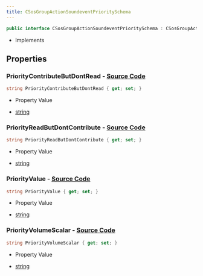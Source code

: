 ```yaml
---
title: CSosGroupActionSoundeventPrioritySchema
---
```


```csharp
public interface CSosGroupActionSoundeventPrioritySchema : CSosGroupActionSchema, ISchemaClass<CSosGroupActionSchema>, ISchemaClass<CSosGroupActionSoundeventPrioritySchema>, ISchemaField, ISchemaClass, INativeHandle
```

- Implements

## Properties

### **PriorityContributeButDontRead** - [Source Code](https://github.com/swiftly-solution/swiftlys2/blob/main/managed/src/SwiftlyS2.Generated/Schemas/Interfaces/CSosGroupActionSoundeventPrioritySchema.cs#L20)

```csharp
string PriorityContributeButDontRead { get; set; }
```

- Property Value

- [string](https://learn.microsoft.com/dotnet/api/system.string)

### **PriorityReadButDontContribute** - [Source Code](https://github.com/swiftly-solution/swiftlys2/blob/main/managed/src/SwiftlyS2.Generated/Schemas/Interfaces/CSosGroupActionSoundeventPrioritySchema.cs#L22)

```csharp
string PriorityReadButDontContribute { get; set; }
```

- Property Value

- [string](https://learn.microsoft.com/dotnet/api/system.string)

### **PriorityValue** - [Source Code](https://github.com/swiftly-solution/swiftlys2/blob/main/managed/src/SwiftlyS2.Generated/Schemas/Interfaces/CSosGroupActionSoundeventPrioritySchema.cs#L16)

```csharp
string PriorityValue { get; set; }
```

- Property Value

- [string](https://learn.microsoft.com/dotnet/api/system.string)

### **PriorityVolumeScalar** - [Source Code](https://github.com/swiftly-solution/swiftlys2/blob/main/managed/src/SwiftlyS2.Generated/Schemas/Interfaces/CSosGroupActionSoundeventPrioritySchema.cs#L18)

```csharp
string PriorityVolumeScalar { get; set; }
```

- Property Value

- [string](https://learn.microsoft.com/dotnet/api/system.string)


